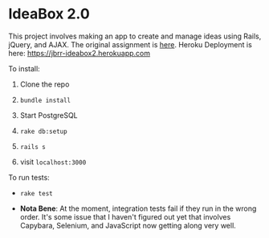 # IdeaBox 2.0

This project involves making an app to create and manage ideas using Rails, jQuery, and AJAX. The original assignment is [here](https://github.com/turingschool/curriculum/blob/master/source/projects/revenge_of_idea_box.markdown). Heroku Deployment is here: https://jbrr-ideabox2.herokuapp.com

To install:

1. Clone the repo

2. `bundle install`

3. Start PostgreSQL

4. `rake db:setup`

5. `rails s`

6. visit `localhost:3000`

To run tests:

* `rake test`

* **Nota Bene**: At the moment, integration tests fail if they run in the wrong order. It's some issue that I haven't figured out yet that involves Capybara, Selenium, and JavaScript now getting along very well. 
